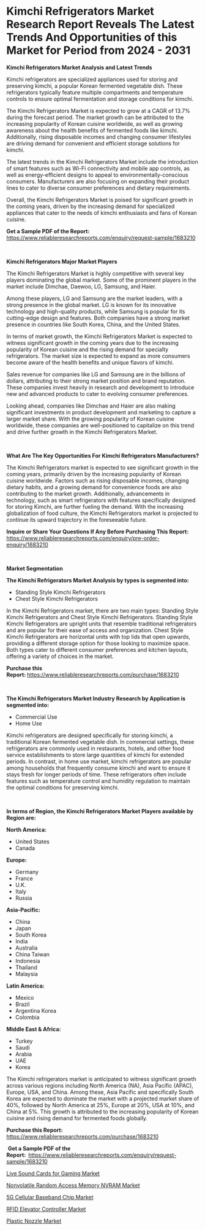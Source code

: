<p><h1>Kimchi Refrigerators Market Research Report Reveals The Latest Trends And Opportunities of this Market for Period from 2024 - 2031</h1></p><p><strong>Kimchi Refrigerators Market Analysis and Latest Trends</strong></p>
<p><p>Kimchi refrigerators are specialized appliances used for storing and preserving kimchi, a popular Korean fermented vegetable dish. These refrigerators typically feature multiple compartments and temperature controls to ensure optimal fermentation and storage conditions for kimchi.</p><p>The Kimchi Refrigerators Market is expected to grow at a CAGR of 13.7% during the forecast period. The market growth can be attributed to the increasing popularity of Korean cuisine worldwide, as well as growing awareness about the health benefits of fermented foods like kimchi. Additionally, rising disposable incomes and changing consumer lifestyles are driving demand for convenient and efficient storage solutions for kimchi.</p><p>The latest trends in the Kimchi Refrigerators Market include the introduction of smart features such as Wi-Fi connectivity and mobile app controls, as well as energy-efficient designs to appeal to environmentally-conscious consumers. Manufacturers are also focusing on expanding their product lines to cater to diverse consumer preferences and dietary requirements.</p><p>Overall, the Kimchi Refrigerators Market is poised for significant growth in the coming years, driven by the increasing demand for specialized appliances that cater to the needs of kimchi enthusiasts and fans of Korean cuisine.</p></p>
<p><strong>Get a Sample PDF of the Report:&nbsp;</strong> <a href="https://www.reliableresearchreports.com/enquiry/request-sample/1683210">https://www.reliableresearchreports.com/enquiry/request-sample/1683210</a></p>
<p>&nbsp;</p>
<p><strong>Kimchi Refrigerators Major Market Players</strong></p>
<p><p>The Kimchi Refrigerators Market is highly competitive with several key players dominating the global market. Some of the prominent players in the market include Dimchae, Daewoo, LG, Samsung, and Haier.</p><p>Among these players, LG and Samsung are the market leaders, with a strong presence in the global market. LG is known for its innovative technology and high-quality products, while Samsung is popular for its cutting-edge design and features. Both companies have a strong market presence in countries like South Korea, China, and the United States.</p><p>In terms of market growth, the Kimchi Refrigerators Market is expected to witness significant growth in the coming years due to the increasing popularity of Korean cuisine and the rising demand for specialty refrigerators. The market size is expected to expand as more consumers become aware of the health benefits and unique flavors of kimchi.</p><p>Sales revenue for companies like LG and Samsung are in the billions of dollars, attributing to their strong market position and brand reputation. These companies invest heavily in research and development to introduce new and advanced products to cater to evolving consumer preferences.</p><p>Looking ahead, companies like Dimchae and Haier are also making significant investments in product development and marketing to capture a larger market share. With the growing popularity of Korean cuisine worldwide, these companies are well-positioned to capitalize on this trend and drive further growth in the Kimchi Refrigerators Market.</p></p>
<p>&nbsp;</p>
<p><strong>What Are The Key Opportunities For Kimchi Refrigerators Manufacturers?</strong></p>
<p><p>The Kimchi Refrigerators market is expected to see significant growth in the coming years, primarily driven by the increasing popularity of Korean cuisine worldwide. Factors such as rising disposable incomes, changing dietary habits, and a growing demand for convenience foods are also contributing to the market growth. Additionally, advancements in technology, such as smart refrigerators with features specifically designed for storing Kimchi, are further fueling the demand. With the increasing globalization of food culture, the Kimchi Refrigerators market is projected to continue its upward trajectory in the foreseeable future.</p></p>
<p><strong>Inquire or Share Your Questions If Any Before Purchasing This Report:</strong> <a href="https://www.reliableresearchreports.com/enquiry/pre-order-enquiry/1683210">https://www.reliableresearchreports.com/enquiry/pre-order-enquiry/1683210</a></p>
<p>&nbsp;</p>
<p><strong>Market Segmentation</strong></p>
<p><strong>The Kimchi Refrigerators Market Analysis by types is segmented into:</strong></p>
<p><ul><li>Standing Style Kimchi Refrigerators</li><li>Chest Style Kimchi Refrigerators</li></ul></p>
<p><p>In the Kimchi Refrigerators market, there are two main types: Standing Style Kimchi Refrigerators and Chest Style Kimchi Refrigerators. Standing Style Kimchi Refrigerators are upright units that resemble traditional refrigerators and are popular for their ease of access and organization. Chest Style Kimchi Refrigerators are horizontal units with top lids that open upwards, providing a different storage option for those looking to maximize space. Both types cater to different consumer preferences and kitchen layouts, offering a variety of choices in the market.</p></p>
<p><strong>Purchase this Report:&nbsp;</strong><a href="https://www.reliableresearchreports.com/purchase/1683210">https://www.reliableresearchreports.com/purchase/1683210</a></p>
<p>&nbsp;</p>
<p><strong>The Kimchi Refrigerators Market Industry Research by Application is segmented into:</strong></p>
<p><ul><li>Commercial Use</li><li>Home Use</li></ul></p>
<p><p>Kimchi refrigerators are designed specifically for storing kimchi, a traditional Korean fermented vegetable dish. In commercial settings, these refrigerators are commonly used in restaurants, hotels, and other food service establishments to store large quantities of kimchi for extended periods. In contrast, in home use market, kimchi refrigerators are popular among households that frequently consume kimchi and want to ensure it stays fresh for longer periods of time. These refrigerators often include features such as temperature control and humidity regulation to maintain the optimal conditions for preserving kimchi.</p></p>
<p>&nbsp;</p>
<p><strong>In terms of Region, the Kimchi Refrigerators Market Players available by Region are:</strong></p>
<p>
    <p> <strong> North America: </strong>
        <ul>
            <li>United States</li>
            <li>Canada</li>
        </ul>
        </p> 
    <p> <strong> Europe: </strong>
        <ul>
            <li>Germany</li>
            <li>France</li>
            <li>U.K.</li>
            <li>Italy</li>
            <li>Russia</li>
        </ul>
        </p> 
    <p> <strong> Asia-Pacific: </strong>
        <ul>
            <li>China</li>
            <li>Japan</li>
            <li>South Korea</li>
            <li>India</li>
            <li>Australia</li>
            <li>China Taiwan</li>
            <li>Indonesia</li>
            <li>Thailand</li>
            <li>Malaysia</li>
        </ul>
        </p> 
    <p> <strong> Latin America: </strong>
        <ul>
            <li>Mexico</li>
            <li>Brazil</li>
            <li>Argentina Korea</li>
            <li>Colombia</li>
        </ul>
        </p> 
    <p> <strong> Middle East & Africa: </strong>
        <ul>
            <li>Turkey</li>
            <li>Saudi</li>
            <li>Arabia</li>
            <li>UAE</li>
            <li>Korea</li>
        </ul>
    </p>
    </p>
<p><p>The Kimchi refrigerators market is anticipated to witness significant growth across various regions including North America (NA), Asia Pacific (APAC), Europe, USA, and China. Among these, Asia Pacific and specifically South Korea are expected to dominate the market with a projected market share of 40%, followed by North America at 25%, Europe at 20%, USA at 10%, and China at 5%. This growth is attributed to the increasing popularity of Korean cuisine and rising demand for fermented foods globally.</p></p>
<p><strong>Purchase this Report: </strong><a href="https://www.reliableresearchreports.com/purchase/1683210">https://www.reliableresearchreports.com/purchase/1683210</a></p>
<p>&nbsp;<strong>Get a Sample PDF of the Report:&nbsp;&nbsp;</strong><a href="https://www.reliableresearchreports.com/enquiry/request-sample/1683210">https://www.reliableresearchreports.com/enquiry/request-sample/1683210</a></p>
<p><strong></strong></p>
<p><p><a href="https://medium.com/@sarahhopkins94/live-sound-cards-for-gaming-market-trends-and-market-analysis-forecasted-for-period-2024-2031-1008aa607313">Live Sound Cards for Gaming Market</a></p><p><a href="https://medium.com/@brendamoreno1988/nonvolatile-random-access-memory-nvram-market-insight-market-trends-growth-forecasted-from-2024-daf9b47b4451">Nonvolatile Random Access Memory NVRAM Market</a></p><p><a href="https://medium.com/@brendamoreno1988/5g-cellular-baseband-chip-market-comprehensive-assessment-by-type-application-and-geography-fe50784e3318">5G Cellular Baseband Chip Market</a></p><p><a href="https://github.com/timeliteaut/Market-Research-Report-List-1/blob/main/rfid-elevator-controller-market.md">RFID Elevator Controller Market</a></p><p><a href="https://github.com/bobicer/Market-Research-Report-List-2/blob/main/plastic-nozzle-market.md">Plastic Nozzle Market</a></p></p>